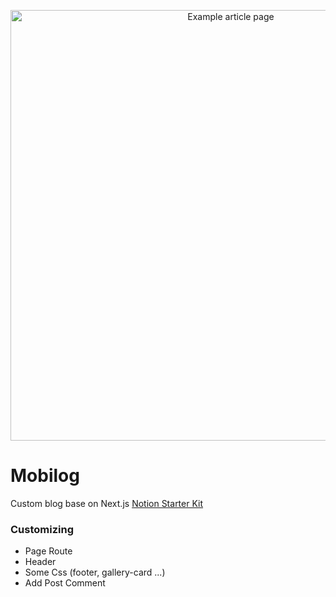 <p align="center">
  <a href="https://transitivebullsh.it/nextjs-notion-starter-kit">
    <img alt="Example article page" src="https://github.com/HanCheo/mobilog/assets/38929712/f99dd772-94f6-4d59-a41a-865631ae33b5" width="689">
  </a>
</p>

# Mobilog

Custom blog base on Next.js [Notion Starter Kit](https://github.com/transitive-bullshit/nextjs-notion-starter-kit)

### Customizing
- Page Route
- Header
- Some Css (footer, gallery-card ...)
- Add Post Comment
